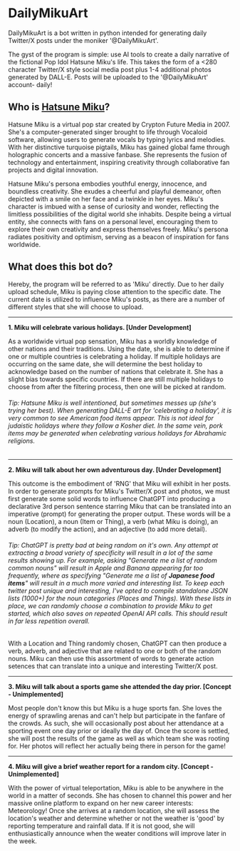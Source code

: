 # DailyMikuArt
DailyMikuArt is a bot written in python intended for generating daily Twitter/X posts under the moniker '@DailyMikuArt'.

The gyst of the program is simple: use AI tools to create a daily narrative of the fictional Pop Idol Hatsune Miku's life. This takes the form of a <280 character Twitter/X style social media post plus 1-4 additional photos generated by DALL-E. Posts will be uploaded to the '@DailyMikuArt' account- daily!

## __Who is [Hatsune Miku](https://en.wikipedia.org/wiki/Hatsune_Miku)?__

Hatsune Miku is a virtual pop star created by Crypton Future Media in 2007. She's a computer-generated singer brought to life through Vocaloid software, allowing users to generate vocals by typing lyrics and melodies. With her distinctive turquoise pigtails, Miku has gained global fame through holographic concerts and a massive fanbase. She represents the fusion of technology and entertainment, inspiring creativity through collaborative fan projects and digital innovation.

Hatsune Miku's persona embodies youthful energy, innocence, and boundless creativity. She exudes a cheerful and playful demeanor, often depicted with a smile on her face and a twinkle in her eyes. Miku's character is imbued with a sense of curiosity and wonder, reflecting the limitless possibilities of the digital world she inhabits. Despite being a virtual entity, she connects with fans on a personal level, encouraging them to explore their own creativity and express themselves freely. Miku's persona radiates positivity and optimism, serving as a beacon of inspiration for fans worldwide.

## __What does this bot do?__

Hereby, the program will be referred to as 'Miku' directly.
Due to her daily upload schedule, Miku is paying close attention to the specific date. The current date is utilized to influence Miku's posts, as there are a number of different styles that she will choose to upload.

------------------
**1. Miku will celebrate various holidays. [Under Development]**

  As a worldwide virtual pop sensation, Miku has a worldly knowledge of other nations and their traditions. Using the date, she is able to determine if one or multiple countries is celebrating a holiday. If multiple holidays are occurring on the same date, she will determine the best holiday to acknowledge based on the number of nations that celebrate it. She has a slight bias towards specific countries. If there are still multiple holidays to choose from after the filtering process, then one will be picked at random.

###### Tip: Hatsune Miku is well intentioned, but sometimes messes up (she's trying her best). When generating DALL-E art for 'celebrating a holiday', it is very common to see American food items appear. This is not ideal for judaistic holidays where they follow a Kosher diet. In the same vein, pork items may be generated when celebrating various holidays for Abrahamic religions.
------------------
**2. Miku will talk about her own adventurous day. [Under Development]**

  This outcome is the embodiment of 'RNG' that Miku will exhibit in her posts. In order to generate prompts for Miku's Twitter/X post and photos, we must first generate some solid words to influence ChatGPT into producing a declarative 3rd person sentence starring Miku that can be translated into an imperative (prompt) for generating the proper output. These words will be a noun (Location), a noun (Item or Thing), a verb (what Miku is doing), an adverb (to modify the action), and an adjective (to add more detail).

###### Tip: ChatGPT is pretty bad at being random on it's own. Any attempt at extracting a broad variety of specificity will result in a lot of the same results showing up. For example, asking "Generate me a list of random common nouns" will result in Apple and Banana appearing far too frequently, where as specifying "Generate me a list of **Japanese food items**" will result in a much more varied and interesting list. To keep each twitter post unique and interesting, I've opted to compile standalone JSON lists (1000+) for the noun categories (Places and Things). With these lists in place, we can randomly choose a combination to provide Miku to get started, which also saves on repeated OpenAI API calls. This *should* result in far less repetition overall.

With a Location and Thing randomly chosen, ChatGPT can then produce a verb, adverb, and adjective that are related to one or both of the random nouns. Miku can then use this assortment of words to generate action setences that can translate into a unique and interesting Twitter/X post.

------------------
**3. Miku will talk about a sports game she attended the day prior. [Concept - Unimplemented]**

  Most people don't know this but Miku is a huge sports fan. She loves the energy of sprawling arenas and can't help but participate in the fanfare of the crowds. As such, she will occasionally post about her attendance at a sporting event one day prior or ideally the day of. Once the score is settled, she will post the results of the game as well as which team she was rooting for. Her photos will reflect her actually being there in person for the game!

------------------
**4. Miku will give a brief weather report for a random city. [Concept - Unimplemented]**

  With the power of virtual teleportation, Miku is able to be anywhere in the world in a matter of seconds. She has chosen to channel this power and her massive online platform to expand on her new career interests: Meteorology! Once she arrives at a random location, she will assess the location's weather and determine whether or not the weather is 'good' by reporting temperature and rainfall data. If it is not good, she will enthusiastically announce when the weater conditions will improve later in the week.
